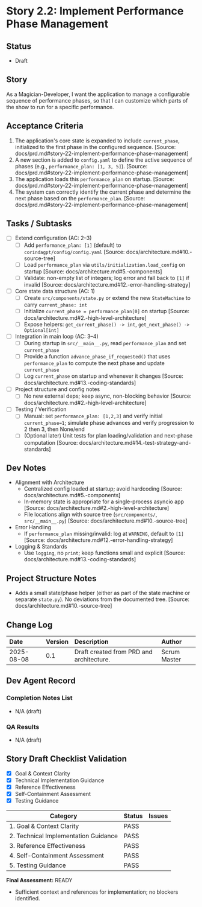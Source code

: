 # Story 2.2: Implement Performance Phase Management

## Status
- Draft

## Story
As a Magician-Developer, I want the application to manage a configurable sequence of performance phases, so that I can customize which parts of the show to run for a specific performance.

## Acceptance Criteria
1. The application's core state is expanded to include `current_phase`, initialized to the first phase in the configured sequence. [Source: docs/prd.md#story-22-implement-performance-phase-management]
2. A new section is added to `config.yaml` to define the active sequence of phases (e.g., `performance_plan: [1, 3, 5]`). [Source: docs/prd.md#story-22-implement-performance-phase-management]
3. The application loads this `performance_plan` on startup. [Source: docs/prd.md#story-22-implement-performance-phase-management]
4. The system can correctly identify the current phase and determine the next phase based on the `performance_plan`. [Source: docs/prd.md#story-22-implement-performance-phase-management]

## Tasks / Subtasks
- [ ] Extend configuration (AC: 2–3)
  - [ ] Add `performance_plan: [1]` (default) to `corindagpt/config/config.yaml` [Source: docs/architecture.md#10.-source-tree]
  - [ ] Load `performance_plan` via `utils/initialization.load_config` on startup [Source: docs/architecture.md#5.-components]
  - [ ] Validate: non-empty list of integers; log error and fall back to `[1]` if invalid [Source: docs/architecture.md#12.-error-handling-strategy]
- [ ] Core state data structure (AC: 1)
  - [ ] Create `src/components/state.py` or extend the new `StateMachine` to carry `current_phase: int`
  - [ ] Initialize `current_phase = performance_plan[0]` on startup [Source: docs/architecture.md#2.-high-level-architecture]
  - [ ] Expose helpers: `get_current_phase() -> int`, `get_next_phase() -> Optional[int]`
- [ ] Integration in main loop (AC: 3–4)
  - [ ] During startup in `src/__main__.py`, read `performance_plan` and set `current_phase`
  - [ ] Provide a function `advance_phase_if_requested()` that uses `performance_plan` to compute the next phase and update `current_phase`
  - [ ] Log `current_phase` on startup and whenever it changes [Source: docs/architecture.md#13.-coding-standards]
- [ ] Project structure and config notes
  - [ ] No new external deps; keep async, non-blocking behavior [Source: docs/architecture.md#2.-high-level-architecture]
- [ ] Testing / Verification
  - [ ] Manual: set `performance_plan: [1,2,3]` and verify initial `current_phase=1`; simulate phase advances and verify progression to 2 then 3, then None/end
  - [ ] (Optional later) Unit tests for plan loading/validation and next-phase computation [Source: docs/architecture.md#14.-test-strategy-and-standards]

## Dev Notes
- Alignment with Architecture
  - Centralized config loaded at startup; avoid hardcoding [Source: docs/architecture.md#5.-components]
  - In-memory state is appropriate for a single-process asyncio app [Source: docs/architecture.md#2.-high-level-architecture]
  - File locations align with source tree (`src/components/`, `src/__main__.py`) [Source: docs/architecture.md#10.-source-tree]
- Error Handling
  - If `performance_plan` missing/invalid: log at `WARNING`, default to `[1]` [Source: docs/architecture.md#12.-error-handling-strategy]
- Logging & Standards
  - Use `logging`, no `print`; keep functions small and explicit [Source: docs/architecture.md#13.-coding-standards]

## Project Structure Notes
- Adds a small state/phase helper (either as part of the state machine or separate `state.py`). No deviations from the documented tree. [Source: docs/architecture.md#10.-source-tree]

## Change Log
| Date | Version | Description | Author |
| :--- | :--- | :--- | :--- |
| 2025-08-08 | 0.1 | Draft created from PRD and architecture. | Scrum Master |

## Dev Agent Record

### Completion Notes List
- N/A (draft)

### QA Results
- N/A (draft)

## Story Draft Checklist Validation

- [x] Goal & Context Clarity
- [x] Technical Implementation Guidance
- [x] Reference Effectiveness
- [x] Self-Containment Assessment
- [x] Testing Guidance

| Category                             | Status | Issues |
| ------------------------------------ | ------ | ------ |
| 1. Goal & Context Clarity            | PASS   |        |
| 2. Technical Implementation Guidance | PASS   |        |
| 3. Reference Effectiveness           | PASS   |        |
| 4. Self-Containment Assessment       | PASS   |        |
| 5. Testing Guidance                  | PASS   |        |

**Final Assessment:** READY

- Sufficient context and references for implementation; no blockers identified.
